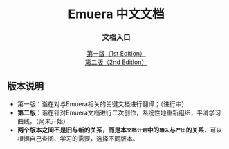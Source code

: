 <h1 align='center'>Emuera 中文文档</h1>
<h3 align='center'>文档入口</h3>
<div align='center'><a href="1st Edition/Menu.md">第一版（1st Edition）</a></div>
<div align='center'><a href="2nd Edition/Menu.md">第二版（2nd Edition）</a></div>

## 版本说明

- 第一版：诣在对与Emuera相关的关键文档进行翻译；（进行中）
- **第二版**：诣在针对Emuera文档进行二次创作，系统性地重新组织，平滑学习曲线。（尚未开始）
- **两个版本之间不是旧与新的关系，而是本`文档计划`中的`输入`与`产出`的关系**，可以根据自己查阅、学习的需要，选择不同版本。